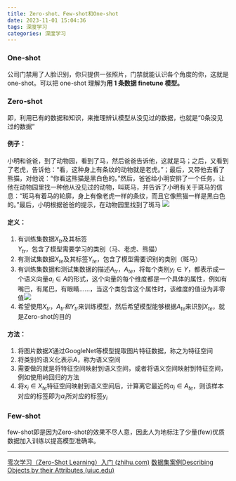 ```yaml
---
title: Zero-shot、Few-shot和One-shot
date: 2023-11-01 15:04:36
tags: 深度学习
categories: 深度学习
---
```

### One-shot

公司门禁用了人脸识别，你只提供一张照片，门禁就能认识各个角度的你，这就是 one-shot。可以把 one-shot 理解为**用 1 条数据 finetune 模型。**

### Zero-shot
即，利用已有的数据和知识，来推理辨认模型从没见过的数据，也就是“0条没见过的数据”
#### 例子：
小明和爸爸，到了动物园，看到了马，然后爸爸告诉他，这就是马；之后，又看到了老虎，告诉他：“看，这种身上有条纹的动物就是老虎。”；最后，又带他去看了熊猫，对他说：“你看这熊猫是黑白色的。”然后，爸爸给小明安排了一个任务，让他在动物园里找一种他从没见过的动物，叫斑马，并告诉了小明有关于斑马的信息：“斑马有着马的轮廓，身上有像老虎一样的条纹，而且它像熊猫一样是黑白色的。”最后，小明根据爸爸的提示，在动物园里找到了斑马
![](https://images.starnight.top/img/Pasted%20image%2020231101142939.png)

#### 定义：
1. 有训练集数据$X_{tr}$及其标签$Y_{tr}$，包含了模型需要学习的类别（马、老虎、熊猫）
2. 有测试集数据$X_{te}$及其标签$Y_{te}$，包含了模型需要识别的类别（斑马）
3. 有训练集数据和测试集数据的描述$A_{tr}，A_{te}$，将每个类别$y_i \in Y$，都表示成一个语义向量$a_i \in A$的形式，这个向量的每个维度都是一个具体的属性，例如有嘴巴，有尾巴，有眼睛......，当这个类包含这个属性时，该维度的值设为非零值![](https://images.starnight.top/img/Pasted%20image%2020231101144946.png)
4. 希望使用$X_{tr}，A_{tr}和Y_{tr}$来训练模型，然后希望模型能够根据$A_{te}$来识别$X_{te}$，就是Zero-shot的目的
#### 方法：
1. 将图片数据$X$通过GoogleNet等模型提取图片特征数据，称之为特征空间
2. 将类别的语义化表示$A$，称为语义空间
3. 需要做的就是将特征空间映射到语义空间，或者将语义空间映射到特征空间，例如使用岭回归的方法
4. 将$x_i \in X_{te}$特征空间映射到语义空间后，计算离它最近的$a_i \in A_{te}$，则该样本对应的标签即为$a_i$所对应的标签$y_i$
### Few-shot
few-shot即是因为Zero-shot的效果不尽人意，因此人为地标注了少量(few)优质数据加入训练以提高模型准确率。

---
[零次学习（Zero-Shot Learning）入门 (zhihu.com)](https://www.zhihu.com/tardis/zm/art/34656727?source_id=1005)
[数据集案例Describing Objects by their Attributes (uiuc.edu)](https://vision.cs.uiuc.edu/attributes/)
